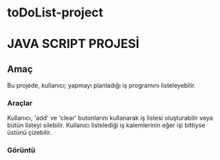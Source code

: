 # toDoList-project

<h1 align'center'>JAVA SCRIPT PROJESİ</h1>

<h2>Amaç</h2>
Bu projede, kullanıcı;  yapmayı planladığı iş programını listeleyebilir. 

<h3>Araçlar</h3>
Kullanıcı, 'add' ve 'clear' butonlarını kullanarak iş listesi oluşturabilir veya bütün listeyi silebilir. 
Kullanıcı listelediği iş kalemlerinin eğer işi bittiyse üstünü çizebilir.

<h3>Görüntü</h3>







